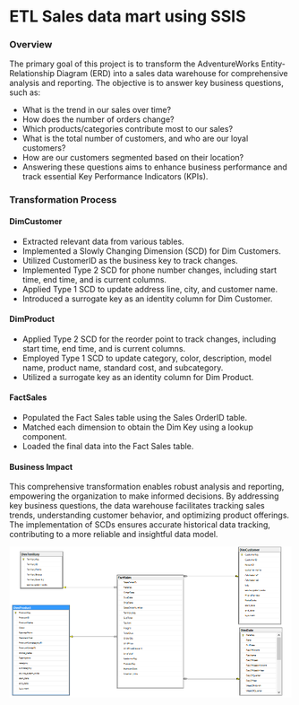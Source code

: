 # ETL Sales data mart using SSIS


### Overview
The primary goal of this project is to transform the AdventureWorks Entity-Relationship Diagram (ERD) into a sales data warehouse for comprehensive analysis and reporting. The objective is to answer key business questions, such as:

* What is the trend in our sales over time?
* How does the number of orders change?
* Which products/categories contribute most to our sales?
* What is the total number of customers, and who are our loyal customers?
* How are our customers segmented based on their location?
* Answering these questions aims to enhance business performance and track essential Key Performance Indicators (KPIs).

### Transformation Process

#### DimCustomer
* Extracted relevant data from various tables.
* Implemented a Slowly Changing Dimension (SCD) for Dim Customers.
* Utilized CustomerID as the business key to track changes.
* Implemented Type 2 SCD for phone number changes, including start time, end time, and is current columns.
* Applied Type 1 SCD to update address line, city, and customer name.
* Introduced a surrogate key as an identity column for Dim Customer.



#### DimProduct
* Applied Type 2 SCD for the reorder point to track changes, including start time, end time, and is current columns.
* Employed Type 1 SCD to update category, color, description, model name, product name, standard cost, and subcategory.
* Utilized a surrogate key as an identity column for Dim Product.

#### FactSales
* Populated the Fact Sales table using the Sales OrderID table.
* Matched each dimension to obtain the Dim Key using a lookup component.
* Loaded the final data into the Fact Sales table.


#### Business Impact

This comprehensive transformation enables robust analysis and reporting, empowering the organization to make informed decisions. By addressing key business questions, the data warehouse facilitates tracking sales trends, understanding customer behavior, and optimizing product offerings. The implementation of SCDs ensures accurate historical data tracking, contributing to a more reliable and insightful data model.



![Screenshot: ](img/1.png )

